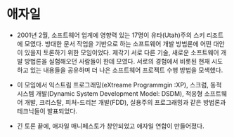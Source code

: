 # 애자일

- 2001년 2월, 소프트웨어 업계에 영향력 있는 17명이 유타(Utah)주의 스키 리조트에 모였다. 
방대한 문서 작업을 기반으로 하는 소프트웨어 개발 방법론에 어떤 대안이 있을지 토론하기 위한 모임이었다.
제각기 서로 다른 기술, 새로운 소프트웨어 개발 방법론을 실험해오던 사람들이 한데 모였다.
서로의 경험에서 비롯된 현재 시도하고 있는 내용들을 공유하며 더 나은 소프트웨어 프로젝트 수행 방법을 모색했다.


- 이 모임에서 익스트림 프로그래밍(eXtreame Programmgin :XP), 스크럼, 동적 시스템 개발(Dynamic System Development Model: DSDM),
적응형 소프트웨어 개발, 크리스탈, 피처-드리븐 개발(FDD), 실용주의 프로그래밍과 같은 방법론과 테크닉들이 발표되었다.
- 긴 토론 끝에, 애자일 매니페스토가 창안되었고 애자일 연합이 만들어졌다.


